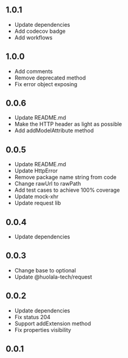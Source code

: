 ## 1.0.1
- Update dependencies
- Add codecov badge
- Add workflows
## 1.0.0
- Add comments
- Remove deprecated method
- Fix error object exposing
## 0.0.6
- Update README.md
- Make the HTTP header as light as possible
- Add addModelAttribute method
## 0.0.5
- Update README.md
- Update HttpError
- Remove package name string from code
- Change rawUrl to rawPath
- Add test cases to achieve 100% coverage
- Update mock-xhr
- Update request lib
## 0.0.4
- Update dependencies
## 0.0.3
- Change base to optional
- Update @huolala-tech/request
## 0.0.2
- Update dependencies
- Fix status 204
- Support addExtension method
- Fix properties visibility
## 0.0.1
